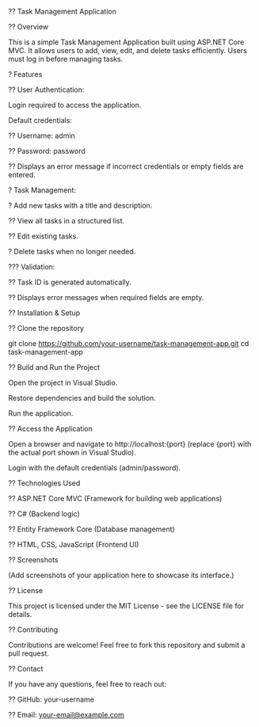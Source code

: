 ?? Task Management Application

?? Overview

This is a simple Task Management Application built using ASP.NET Core MVC. It allows users to add, view, edit, and delete tasks efficiently. Users must log in before managing tasks.

? Features

?? User Authentication:

Login required to access the application.

Default credentials:

?? Username: admin

?? Password: password

?? Displays an error message if incorrect credentials or empty fields are entered.

? Task Management:

? Add new tasks with a title and description.

?? View all tasks in a structured list.

?? Edit existing tasks.

? Delete tasks when no longer needed.

??? Validation:

?? Task ID is generated automatically.

?? Displays error messages when required fields are empty.

?? Installation & Setup

?? Clone the repository

git clone https://github.com/your-username/task-management-app.git
cd task-management-app

?? Build and Run the Project

Open the project in Visual Studio.

Restore dependencies and build the solution.

Run the application.

?? Access the Application

Open a browser and navigate to http://localhost:{port} (replace {port} with the actual port shown in Visual Studio).

Login with the default credentials (admin/password).

?? Technologies Used

?? ASP.NET Core MVC (Framework for building web applications)

?? C# (Backend logic)

?? Entity Framework Core (Database management)

?? HTML, CSS, JavaScript (Frontend UI)

?? Screenshots

(Add screenshots of your application here to showcase its interface.)

?? License

This project is licensed under the MIT License - see the LICENSE file for details.

?? Contributing

Contributions are welcome! Feel free to fork this repository and submit a pull request.

?? Contact

If you have any questions, feel free to reach out:

?? GitHub: your-username

?? Email: your-email@example.com
